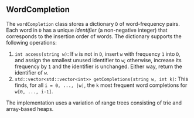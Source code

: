 ## WordCompletion

The `wordCompletion` class stores a dictionary `D` of word-frequency pairs. Each word in `D` has a unique *identifier* (a non-negative integer) that corresponds to the insertion order of words. The dictionary supports the following operations:

1. `int access(string w)`: If `w` is not in `D`, insert `w` with frequency `1` into `D`, and assign the smallest unused identifier to `w`; otherwise, increase its frequency by `1` and the identifier is unchanged. Either way, return the identifier of `w`.
2. `std::vector<std::vector<int>> getCompletions(string w, int k)`: This finds, for all `i = 0, ..., |w|`, the `k` most frequent word completions for `w[0, ..., i-1]`.

The implementation uses a variation of range trees consisting of trie and array-based heaps. 